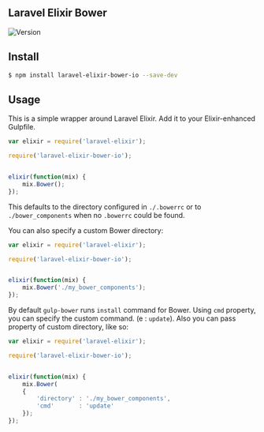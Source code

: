 ## Laravel Elixir Bower

![Version](https://img.shields.io/npm/v/laravel-elixir-bower-io.svg?style=flat-square)

## Install


```sh
$ npm install laravel-elixir-bower-io --save-dev
```

## Usage

This is a simple wrapper around Laravel Elixir. Add it to your Elixir-enhanced Gulpfile.


```javascript
var elixir = require('laravel-elixir');

require('laravel-elixir-bower-io');


elixir(function(mix) {
	mix.Bower();
});
```

This defaults to the directory configured in `./.bowerrc` or to `./bower_components` when no `.bowerrc` could be found.

You can also specify a custom Bower directory:


```javascript
var elixir = require('laravel-elixir');

require('laravel-elixir-bower-io');


elixir(function(mix) {
	mix.Bower('./my_bower_components');
});
```

By default `gulp-bower` runs `install` command for Bower.
Using `cmd` property, you can specify the custom command. (e : `update`).
Also you can pass property of custom directory, like so:

```javascript
var elixir = require('laravel-elixir');

require('laravel-elixir-bower-io');


elixir(function(mix) {
	mix.Bower(
	{
		'directory' : './my_bower_components',
		'cmd' 		: 'update'
	});
});


```

